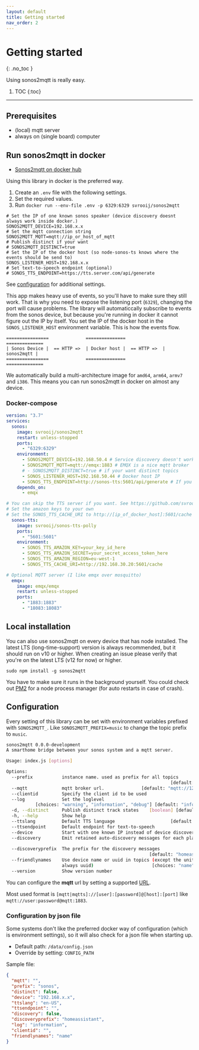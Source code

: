 ```yaml
---
layout: default
title: Getting started
nav_order: 2
---
```


# Getting started
{: .no_toc }

Using sonos2mqtt is really easy.

1. TOC
{:toc}

---

## Prerequisites

- (local) mqtt server
- always on (single board) computer

## Run sonos2mqtt in docker

- [Sonos2mqtt on docker hub](https://hub.docker.com/r/svrooij/sonos2mqtt)

Using this library in docker is the preferred way.

1. Create an `.env` file with the following settings.
2. Set the required values.
3. Run `docker run --env-file .env -p 6329:6329 svrooij/sonos2mqtt`

```shell
# Set the IP of one known sonos speaker (device discovery doesnt always work inside docker.)
SONOS2MQTT_DEVICE=192.168.x.x
# Set the mqtt connection string
SONOS2MQTT_MQTT=mqtt://ip_or_host_of_mqtt
# Publish distinct if your want
# SONOS2MQTT_DISTINCT=true
# Set the IP of the docker host (so node-sonos-ts knows where the events should be send to)
SONOS_LISTENER_HOST=192.168.x.x
# Set text-to-speech endpoint (optional)
# SONOS_TTS_ENDPOINT=https://tts.server.com/api/generate
```

See [configuration](#configuration) for additional settings.

This app makes heavy use of events, so you'll have to make sure they still work. That is why you need to expose the listening port (`6329`), changing the port will cause problems. The library will automaticcally subscribe to events from the sonos device, but because you're running in docker it cannot figure out the IP by itself. You set the IP of the docker host in the `SONOS_LISTENER_HOST` environment variable. This is how the events flow.

```
================              ===============              ==============
| Sonos Device |  == HTTP =>  | Docker host |  == HTTP =>  | sonos2mqtt |
================              ===============              ==============
```

We automatically build a multi-architecture image for `amd64`, `arm64`, `armv7` and `i386`. This means you can run sonos2mqtt in docker on almost any device.

### Docker-compose

```yaml
version: "3.7"
services:
  sonos:
    image: svrooij/sonos2mqtt
    restart: unless-stopped
    ports:
      - "6329:6329"
    environment:
      - SONOS2MQTT_DEVICE=192.168.50.4 # Service discovery doesn't work very well inside docker, so start with one device.
      - SONOS2MQTT_MQTT=mqtt://emqx:1883 # EMQX is a nice mqtt broker
      # - SONOS2MQTT_DISTINCT=true # if your want distinct topics
      - SONOS_LISTENER_HOST=192.168.50.44 # Docker host IP
      - SONOS_TTS_ENDPOINT=http://sonos-tts:5601/api/generate # If you deployed the TTS with the same docker-compose
    depends_on:
      - emqx

# You can skip the TTS server if you want. See https://github.com/svrooij/node-sonos-ts#text-to-speech
# Set the amazon keys to your own
# Set the SONOS_TTS_CACHE_URI to http://[ip_of_docker_host]:5601/cache
  sonos-tts:
    image: svrooij/sonos-tts-polly
    ports:
      - "5601:5601"
    environment:
      - SONOS_TTS_AMAZON_KEY=your_key_id_here
      - SONOS_TTS_AMAZON_SECRET=your_secret_access_token_here
      - SONOS_TTS_AMAZON_REGION=eu-west-1
      - SONOS_TTS_CACHE_URI=http://192.168.30.20:5601/cache

# Optional MQTT server (I like emqx over mosquitto)
  emqx:
    image: emqx/emqx
    restart: unless-stopped
    ports:
      - "1883:1883"
      - "18083:18083"
```

## Local installation

You can also use sonos2mqtt on every device that has node installed. The latest LTS (long-time-support) version is always recommended, but it should run on v10 or higher. When creating an issue please verify that you're on the latest LTS (v12 for now) or higher.

`sudo npm install -g sonos2mqtt`

You have to make sure it runs in the background yourself. You could check out [PM2](https://pm2.keymetrics.io/docs/usage/process-management/) for a node process manager (for auto restarts in case of crash).

## Configuration

Every setting of this library can be set with environment variables prefixed with `SONOS2MQTT_`. Like `SONOS2MQTT_PREFIX=music` to change the topic prefix to `music`.

```bash
sonos2mqtt 0.0.0-development
A smarthome bridge between your sonos system and a mqtt server.

Usage: index.js [options]

Options:
  --prefix           instance name. used as prefix for all topics
                                                              [default: "sonos"]
  --mqtt             mqtt broker url.              [default: "mqtt://127.0.0.1"]
  --clientid         Specify the client id to be used
  --log              Set the loglevel
           [choices: "warning", "information", "debug"] [default: "information"]
  -d, --distinct     Publish distinct track states    [boolean] [default: false]
  -h, --help         Show help                                         [boolean]
  --ttslang          Default TTS language                     [default: "en-US"]
  --ttsendpoint      Default endpoint for text-to-speech
  --device           Start with one known IP instead of device discovery.
  --discovery        Emit retained auto-discovery messages for each player.
                                                                       [boolean]
  --discoveryprefix  The prefix for the discovery messages
                                                      [default: "homeassistant"]
  --friendlynames    Use device name or uuid in topics (except the united topic,
                     always uuid)                      [choices: "name", "uuid"]
  --version          Show version number                               [boolean]
```

You can configure the **mqtt** url by setting a supported [URL](https://nodejs.org/api/url.html#url_constructor_new_url_input_base).

Most used format is `[mqtt|mqtts]://[user]:[password]@[host]:[port]` like `mqtt://user:password@mqtt:1883`.

### Configuration by json file

Some systems don't like the preferred docker way of configuration (which is environment settings), so it will also check for a json file when starting up.

- Default path: `/data/config.json`
- Override by setting: `CONFIG_PATH`

Sample file:

```json
{
  "mqtt": "",
  "prefix": "sonos",
  "distinct": false,
  "device": "192.168.x.x",
  "ttslang": "en-US",
  "ttsendpoint": "",
  "discovery": false,
  "discoveryprefix": "homeassistant",
  "log": "information",
  "clientid": "",
  "friendlynames": "name"
}
```
